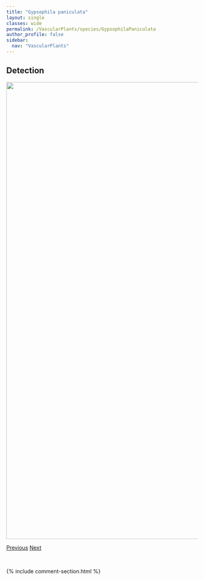 ```yaml
---
title: "Gypsophila paniculata"
layout: single
classes: wide
permalink: /VascularPlants/species/GypsophilaPaniculata
author_profile: false
sidebar:
  nav: "VascularPlants"
---
```


<h2>Detection</h2>

<a href="https://drive.google.com/uc?export=view&id=1Ux2s9fUZlydj73Yhw-HMU-H3iZn17L_v">
<img src="https://drive.google.com/uc?export=view&id=1Ux2s9fUZlydj73Yhw-HMU-H3iZn17L_v" height = "1200" width = "800">
</a>


<a href="/DevelopmentWebsite/VascularPlants/species/GymnocarpiumDryopteris" class="pagination--pager" title="Gymnocarpium dryopteris">Previous</a> <a href="/DevelopmentWebsite/VascularPlants/species/GypsophilaVaccaria" class="pagination--pager" title="Gypsophila vaccaria">Next</a>

<p>&nbsp;</p>

{% include comment-section.html %}
